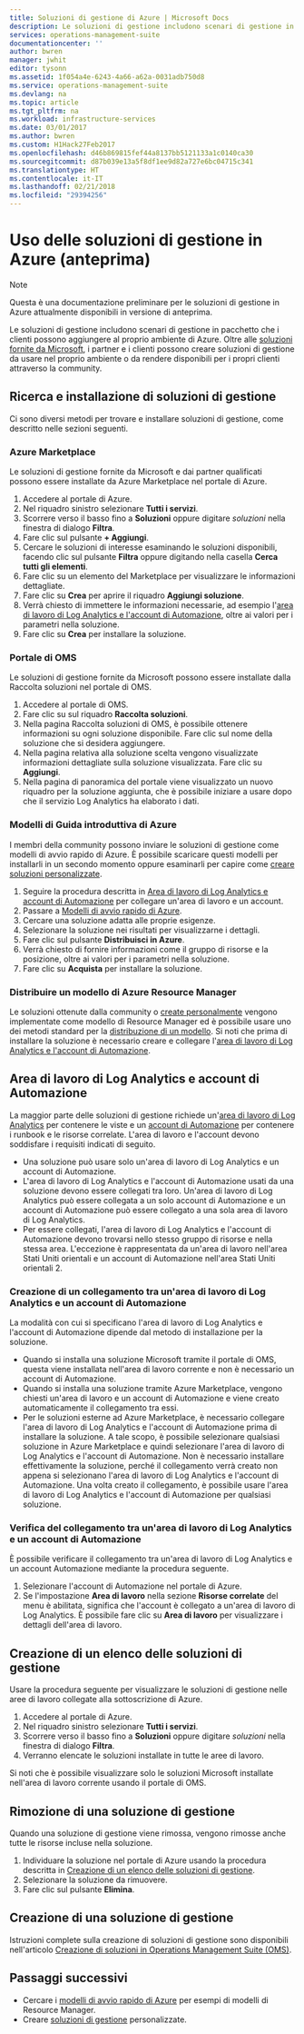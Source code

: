 ```yaml
---
title: Soluzioni di gestione di Azure | Microsoft Docs
description: Le soluzioni di gestione includono scenari di gestione in pacchetto in Azure che i clienti possono aggiungere alla propria area di lavoro di Log Analytics.  Questo articolo fornisce informazioni dettagliate sulle soluzioni personalizzate create dai clienti e dai partner.
services: operations-management-suite
documentationcenter: ''
author: bwren
manager: jwhit
editor: tysonn
ms.assetid: 1f054a4e-6243-4a66-a62a-0031adb750d8
ms.service: operations-management-suite
ms.devlang: na
ms.topic: article
ms.tgt_pltfrm: na
ms.workload: infrastructure-services
ms.date: 03/01/2017
ms.author: bwren
ms.custom: H1Hack27Feb2017
ms.openlocfilehash: d46b869815fef44a8137bb5121133a1c0140ca30
ms.sourcegitcommit: d87b039e13a5f8df1ee9d82a727e6bc04715c341
ms.translationtype: HT
ms.contentlocale: it-IT
ms.lasthandoff: 02/21/2018
ms.locfileid: "29394256"
---
```

# <a name="working-with-management-solutions-in-azure-preview"></a>Uso delle soluzioni di gestione in Azure (anteprima)
> [!NOTE]
> Questa è una documentazione preliminare per le soluzioni di gestione in Azure attualmente disponibili in versione di anteprima.    
> 
> 

Le soluzioni di gestione includono scenari di gestione in pacchetto che i clienti possono aggiungere al proprio ambiente di Azure.  Oltre alle [soluzioni fornite da Microsoft](../log-analytics/log-analytics-add-solutions.md), i partner e i clienti possono creare soluzioni di gestione da usare nel proprio ambiente o da rendere disponibili per i propri clienti attraverso la community.

## <a name="finding-and-installing-management-solutions"></a>Ricerca e installazione di soluzioni di gestione
Ci sono diversi metodi per trovare e installare soluzioni di gestione, come descritto nelle sezioni seguenti.

### <a name="azure-marketplace"></a>Azure Marketplace
Le soluzioni di gestione fornite da Microsoft e dai partner qualificati possono essere installate da Azure Marketplace nel portale di Azure.

1. Accedere al portale di Azure.
2. Nel riquadro sinistro selezionare **Tutti i servizi**.
3. Scorrere verso il basso fino a **Soluzioni** oppure digitare *soluzioni* nella finestra di dialogo **Filtra**.
4. Fare clic sul pulsante **+ Aggiungi**.
5. Cercare le soluzioni di interesse esaminando le soluzioni disponibili, facendo clic sul pulsante **Filtra** oppure digitando nella casella **Cerca tutti gli elementi**.
6. Fare clic su un elemento del Marketplace per visualizzare le informazioni dettagliate.
7. Fare clic su **Crea** per aprire il riquadro **Aggiungi soluzione**.
8. Verrà chiesto di immettere le informazioni necessarie, ad esempio l'[area di lavoro di Log Analytics e l'account di Automazione](#log-analytics-workspace-and-automation-account), oltre ai valori per i parametri nella soluzione.
9. Fare clic su **Crea** per installare la soluzione.

### <a name="oms-portal"></a>Portale di OMS
Le soluzioni di gestione fornite da Microsoft possono essere installate dalla Raccolta soluzioni nel portale di OMS.

1. Accedere al portale di OMS.
2. Fare clic su sul riquadro **Raccolta soluzioni**.
3. Nella pagina Raccolta soluzioni di OMS, è possibile ottenere informazioni su ogni soluzione disponibile. Fare clic sul nome della soluzione che si desidera aggiungere.
4. Nella pagina relativa alla soluzione scelta vengono visualizzate informazioni dettagliate sulla soluzione visualizzata. Fare clic su **Aggiungi**.
5. Nella pagina di panoramica del portale viene visualizzato un nuovo riquadro per la soluzione aggiunta, che è possibile iniziare a usare dopo che il servizio Log Analytics ha elaborato i dati.

### <a name="azure-quickstart-templates"></a>Modelli di Guida introduttiva di Azure
I membri della community possono inviare le soluzioni di gestione come modelli di avvio rapido di Azure.  È possibile scaricare questi modelli per installarli in un secondo momento oppure esaminarli per capire come [creare soluzioni personalizzate](#creating-a-solution).

1. Seguire la procedura descritta in [Area di lavoro di Log Analytics e account di Automazione](#log-analytics-workspace-and-automation-account) per collegare un'area di lavoro e un account.
2. Passare a [Modelli di avvio rapido di Azure](https://azure.microsoft.com/documentation/templates/).  
3. Cercare una soluzione adatta alle proprie esigenze.
4. Selezionare la soluzione nei risultati per visualizzarne i dettagli.
5. Fare clic sul pulsante **Distribuisci in Azure**.
6. Verrà chiesto di fornire informazioni come il gruppo di risorse e la posizione, oltre ai valori per i parametri nella soluzione.
7. Fare clic su **Acquista** per installare la soluzione.

### <a name="deploy-azure-resource-manager-template"></a>Distribuire un modello di Azure Resource Manager
Le soluzioni ottenute dalla community o [create personalmente](#creating-a-solution) vengono implementate come modello di Resource Manager ed è possibile usare uno dei metodi standard per la [distribuzione di un modello](../azure-resource-manager/resource-group-template-deploy-portal.md).  Si noti che prima di installare la soluzione è necessario creare e collegare l'[area di lavoro di Log Analytics e l'account di Automazione](#log-analytics-workspace-and-automation-account).

## <a name="log-analytics-workspace-and-automation-account"></a>Area di lavoro di Log Analytics e account di Automazione
La maggior parte delle soluzioni di gestione richiede un'[area di lavoro di Log Analytics](../log-analytics/log-analytics-manage-access.md) per contenere le viste e un [account di Automazione](../automation/automation-security-overview.md#automation-account-overview) per contenere i runbook e le risorse correlate. L'area di lavoro e l'account devono soddisfare i requisiti indicati di seguito.

* Una soluzione può usare solo un'area di lavoro di Log Analytics e un account di Automazione.  
* L'area di lavoro di Log Analytics e l'account di Automazione usati da una soluzione devono essere collegati tra loro. Un'area di lavoro di Log Analytics può essere collegata a un solo account di Automazione e un account di Automazione può essere collegato a una sola area di lavoro di Log Analytics.
* Per essere collegati, l'area di lavoro di Log Analytics e l'account di Automazione devono trovarsi nello stesso gruppo di risorse e nella stessa area.  L'eccezione è rappresentata da un'area di lavoro nell'area Stati Uniti orientali e un account di Automazione nell'area Stati Uniti orientali 2.

### <a name="creating-a-link-between-a-log-analytics-workspace-and-automation-account"></a>Creazione di un collegamento tra un'area di lavoro di Log Analytics e un account di Automazione
La modalità con cui si specificano l'area di lavoro di Log Analytics e l'account di Automazione dipende dal metodo di installazione per la soluzione.

* Quando si installa una soluzione Microsoft tramite il portale di OMS, questa viene installata nell'area di lavoro corrente e non è necessario un account di Automazione.
* Quando si installa una soluzione tramite Azure Marketplace, vengono chiesti un'area di lavoro e un account di Automazione e viene creato automaticamente il collegamento tra essi.  
* Per le soluzioni esterne ad Azure Marketplace, è necessario collegare l'area di lavoro di Log Analytics e l'account di Automazione prima di installare la soluzione.  A tale scopo, è possibile selezionare qualsiasi soluzione in Azure Marketplace e quindi selezionare l'area di lavoro di Log Analytics e l'account di Automazione.  Non è necessario installare effettivamente la soluzione, perché il collegamento verrà creato non appena si selezionano l'area di lavoro di Log Analytics e l'account di Automazione.  Una volta creato il collegamento, è possibile usare l'area di lavoro di Log Analytics e l'account di Automazione per qualsiasi soluzione. 

### <a name="verifying-the-link-between-a-log-analytics-workspace-and-automation-account"></a>Verifica del collegamento tra un'area di lavoro di Log Analytics e un account di Automazione
È possibile verificare il collegamento tra un'area di lavoro di Log Analytics e un account Automazione mediante la procedura seguente.

1. Selezionare l'account di Automazione nel portale di Azure.
2. Se l'impostazione **Area di lavoro** nella sezione **Risorse correlate** del menu è abilitata, significa che l'account è collegato a un'area di lavoro di Log Analytics.  È possibile fare clic su **Area di lavoro** per visualizzare i dettagli dell'area di lavoro.

## <a name="listing-management-solutions"></a>Creazione di un elenco delle soluzioni di gestione
Usare la procedura seguente per visualizzare le soluzioni di gestione nelle aree di lavoro collegate alla sottoscrizione di Azure.

1. Accedere al portale di Azure.
2. Nel riquadro sinistro selezionare **Tutti i servizi**.
3. Scorrere verso il basso fino a **Soluzioni** oppure digitare *soluzioni* nella finestra di dialogo **Filtra**.
4. Verranno elencate le soluzioni installate in tutte le aree di lavoro.

Si noti che è possibile visualizzare solo le soluzioni Microsoft installate nell'area di lavoro corrente usando il portale di OMS.

## <a name="removing-a-management-solution"></a>Rimozione di una soluzione di gestione
Quando una soluzione di gestione viene rimossa, vengono rimosse anche tutte le risorse incluse nella soluzione.  

1. Individuare la soluzione nel portale di Azure usando la procedura descritta in [Creazione di un elenco delle soluzioni di gestione](#listing-solutions).
2. Selezionare la soluzione da rimuovere.
3. Fare clic sul pulsante **Elimina**.

## <a name="creating-a-management-solution"></a>Creazione di una soluzione di gestione
Istruzioni complete sulla creazione di soluzioni di gestione sono disponibili nell'articolo [Creazione di soluzioni in Operations Management Suite (OMS)](operations-management-suite-solutions-creating.md). 

## <a name="next-steps"></a>Passaggi successivi
* Cercare i [modelli di avvio rapido di Azure](https://azure.microsoft.com/documentation/templates) per esempi di modelli di Resource Manager.
* Creare [soluzioni di gestione](operations-management-suite-solutions-creating.md) personalizzate.

